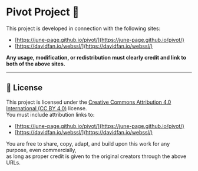 # Pivot Project 🚀

This project is developed in connection with the following sites:
- [https://june-page.github.io/pivot/](https://june-page.github.io/pivot/)
- [https://davidfan.io/webssl/](https://davidfan.io/webssl/)

**Any usage, modification, or redistribution must clearly credit and link to both of the above sites.**

---

## 📄 License

This project is licensed under the [Creative Commons Attribution 4.0 International (CC BY 4.0)](https://creativecommons.org/licenses/by/4.0/) license.  
You must include attribution links to:

- [https://june-page.github.io/pivot/](https://june-page.github.io/pivot/)  
- [https://davidfan.io/webssl/](https://davidfan.io/webssl/)

You are free to share, copy, adapt, and build upon this work for any purpose, even commercially,  
as long as proper credit is given to the original creators through the above URLs.